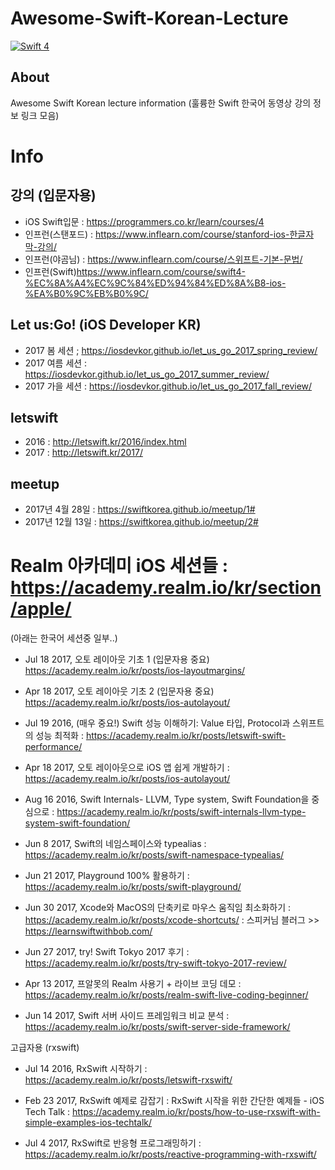 # Awesome-Swift-Korean-Lecture
[![Swift 4](https://img.shields.io/badge/Swift-4.0-orange.svg?style=flat)](https://swift.org) 

## About
Awesome Swift Korean lecture information
(훌륭한 Swift 한국어 동영상 강의 정보 링크 모음)

# Info
## 강의 (입문자용)
- iOS Swift입문 : https://programmers.co.kr/learn/courses/4
- 인프런(스탠포드) : https://www.inflearn.com/course/stanford-ios-한글자막-강의/
- 인프런(야곰님) : https://www.inflearn.com/course/스위프트-기본-문법/
- 인프런(Swift)https://www.inflearn.com/course/swift4-%EC%8A%A4%EC%9C%84%ED%94%84%ED%8A%B8-ios-%EA%B0%9C%EB%B0%9C/

## Let us:Go! (iOS Developer KR)
- 2017 봄 세션 ; https://iosdevkor.github.io/let_us_go_2017_spring_review/
- 2017 여름 세션 : https://iosdevkor.github.io/let_us_go_2017_summer_review/
- 2017 가을 세션 : https://iosdevkor.github.io/let_us_go_2017_fall_review/

## letswift 
- 2016 : http://letswift.kr/2016/index.html
- 2017 : http://letswift.kr/2017/

## meetup
- 2017년 4월 28일 : https://swiftkorea.github.io/meetup/1#
- 2017년 12월 13일 : https://swiftkorea.github.io/meetup/2#


# Realm 아카데미 iOS 세션들 : https://academy.realm.io/kr/section/apple/
(아래는 한국어 세션중 일부..)

- Jul 18 2017, 오토 레이아웃 기초 1 (입문자용 중요)
https://academy.realm.io/kr/posts/ios-layoutmargins/

- Apr 18 2017, 오토 레이아웃 기초 2 (입문자용 중요)
https://academy.realm.io/kr/posts/ios-autolayout/

- Jul 19 2016, (매우 중요!) Swift 성능 이해하기: Value 타입, Protocol과 스위프트의 성능 최적화
: https://academy.realm.io/kr/posts/letswift-swift-performance/

- Apr 18 2017, 오토 레이아웃으로 iOS 앱 쉽게 개발하기
: https://academy.realm.io/kr/posts/ios-autolayout/

- Aug 16 2016, Swift Internals- LLVM, Type system, Swift Foundation을 중심으로
: https://academy.realm.io/kr/posts/swift-internals-llvm-type-system-swift-foundation/

- Jun 8 2017, Swift의 네임스페이스와 typealias
: https://academy.realm.io/kr/posts/swift-namespace-typealias/

- Jun 21 2017, Playground 100% 활용하기
: https://academy.realm.io/kr/posts/swift-playground/

- Jun 30 2017, Xcode와 MacOS의 단축키로 마우스 움직임 최소화하기
: https://academy.realm.io/kr/posts/xcode-shortcuts/
: 스피커님 블러그 >> https://learnswiftwithbob.com/

- Jun 27 2017, try! Swift Tokyo 2017 후기
: https://academy.realm.io/kr/posts/try-swift-tokyo-2017-review/

- Apr 13 2017, 프알못의 Realm 사용기 + 라이브 코딩 데모
: https://academy.realm.io/kr/posts/realm-swift-live-coding-beginner/

- Jun 14 2017, Swift 서버 사이드 프레임워크 비교 분석
: https://academy.realm.io/kr/posts/swift-server-side-framework/

고급자용 (rxswift)
- Jul 14 2016, RxSwift 시작하기
: https://academy.realm.io/kr/posts/letswift-rxswift/

- Feb 23 2017, RxSwift 예제로 감잡기 : RxSwift 시작을 위한 간단한 예제들 - iOS Tech Talk
: https://academy.realm.io/kr/posts/how-to-use-rxswift-with-simple-examples-ios-techtalk/

- Jul 4 2017, RxSwift로 반응형 프로그래밍하기
: https://academy.realm.io/kr/posts/reactive-programming-with-rxswift/
